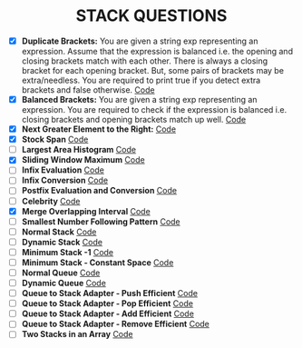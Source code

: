 <h1 align="center">STACK QUESTIONS</h1>

- [x] **Duplicate Brackets:** You are given a string exp representing an expression.
  Assume that the expression is balanced i.e. the opening and closing brackets match with each other. There is always a
  closing bracket for each opening bracket.
  But, some pairs of brackets may be extra/needless. You are required to print true if you detect extra brackets
  and false
  otherwise. [Code](https://www.pepcoding.com/resources/online-java-foundation/stacks-and-queues/duplicate-brackets-official/ojquestion)
- [x] **Balanced Brackets:** You are given a string exp representing an expression. You are required to check if the
  expression is balanced i.e. closing brackets and opening brackets match up
  well. [Code](https://www.pepcoding.com/resources/online-java-foundation/stacks-and-queues/balanced_brackets/topic)
- [x] **Next Greater Element to the
  Right:**  [Code](https://www.pepcoding.com/resources/online-java-foundation/stacks-and-queues/next-greater-element-official/ojquestion)
- [x] **Stock
  Span**  [Code](https://www.pepcoding.com/resources/online-java-foundation/stacks-and-queues/stock-span-official/ojquestion)
- [ ] **Largest Area
  Histogram**  [Code](https://www.pepcoding.com/resources/online-java-foundation/stacks-and-queues/lah-official/ojquestion)
- [x] **Sliding Window
  Maximum**  [Code](https://www.pepcoding.com/resources/online-java-foundation/stacks-and-queues/sliding-window=maximum-official/ojquestion)
- [ ] **Infix
  Evaluation**  [Code](https://www.pepcoding.com/resources/online-java-foundation/stacks-and-queues/infix-evaluation-official/ojquestion)
- [ ] **Infix
  Conversion**  [Code](https://www.pepcoding.com/resources/online-java-foundation/stacks-and-queues/infix-conversions-official/ojquestion)
- [ ] **Postfix Evaluation and
  Conversion**  [Code](https://www.pepcoding.com/resources/online-java-foundation/stacks-and-queues/postfix-evaluation-conversions-official/ojquestion)
- [ ] **Celebrity**  [Code](https://www.pepcoding.com/resources/online-java-foundation/stacks-and-queues/celebrity-problem-official/ojquestion)
- [x] **Merge Overlapping
  Interval**  [Code](https://www.pepcoding.com/resources/online-java-foundation/stacks-and-queues/merge-overlapping-interval-official/ojquestion)
- [ ] **Smallest Number Following
  Pattern**  [Code](https://www.pepcoding.com/resources/online-java-foundation/stacks-and-queues/smallest-number-following-pattern-official/ojquestion)
- [ ] **Normal
  Stack**  [Code](https://www.pepcoding.com/resources/online-java-foundation/stacks-and-queues/normal-stack-official/ojquestion)
- [ ] **Dynamic
  Stack**  [Code](https://www.pepcoding.com/resources/online-java-foundation/stacks-and-queues/dynamic-stack-official/ojquestion)
- [ ] **Minimum Stack
  -1**  [Code](https://www.pepcoding.com/resources/online-java-foundation/stacks-and-queues/minimum-stack-i-official/ojquestion)
- [ ] **Minimum Stack - Constant
  Space**  [Code](https://www.pepcoding.com/resources/online-java-foundation/stacks-and-queues/min-stack-ii-official/ojquestion)
- [ ] **Normal
  Queue**  [Code](https://www.pepcoding.com/resources/online-java-foundation/stacks-and-queues/normal-queue-official/ojquestion)
- [ ] **Dynamic
  Queue**  [Code](https://www.pepcoding.com/resources/online-java-foundation/stacks-and-queues/dynamic-queue-official/ojquestion)
- [ ] **Queue to Stack Adapter - Push
  Efficient**  [Code](https://www.pepcoding.com/resources/online-java-foundation/stacks-and-queues/queue-to-stack-adapter-push-efficient-official/ojquestion)
- [ ] **Queue to Stack Adapter - Pop
  Efficient**  [Code](https://www.pepcoding.com/resources/online-java-foundation/stacks-and-queues/queue-to-stack-adapter-pop-efficient/ojquestion)
- [ ] **Queue to Stack Adapter - Add
  Efficient**  [Code](https://www.pepcoding.com/resources/online-java-foundation/stacks-and-queues/stack-to-queue-adapter-add-efficient-official/ojquestion)
- [ ] **Queue to Stack Adapter - Remove
  Efficient**  [Code](https://www.pepcoding.com/resources/online-java-foundation/stacks-and-queues/stack-to-queue-adapter-remove-efficient-official/ojquestion)
- [ ] **Two Stacks in an
  Array**  [Code](https://www.pepcoding.com/resources/online-java-foundation/stacks-and-queues/two-stacks-official/ojquestion)
